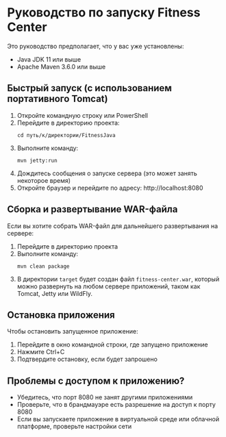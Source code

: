 # Руководство по запуску Fitness Center

Это руководство предполагает, что у вас уже установлены:
- Java JDK 11 или выше
- Apache Maven 3.6.0 или выше

## Быстрый запуск (с использованием портативного Tomcat)

1. Откройте командную строку или PowerShell
2. Перейдите в директорию проекта:
   ```
   cd путь/к/директории/FitnessJava
   ```
3. Выполните команду:
   ```
   mvn jetty:run
   ```
4. Дождитесь сообщения о запуске сервера (это может занять некоторое время)
5. Откройте браузер и перейдите по адресу: http://localhost:8080

## Сборка и развертывание WAR-файла

Если вы хотите собрать WAR-файл для дальнейшего развертывания на сервере:

1. Перейдите в директорию проекта
2. Выполните команду:
   ```
   mvn clean package
   ```
3. В директории `target` будет создан файл `fitness-center.war`, который можно развернуть на любом сервере приложений, таком как Tomcat, Jetty или WildFly.

## Остановка приложения

Чтобы остановить запущенное приложение:
1. Перейдите в окно командной строки, где запущено приложение
2. Нажмите Ctrl+C
3. Подтвердите остановку, если будет запрошено

## Проблемы с доступом к приложению?

- Убедитесь, что порт 8080 не занят другими приложениями
- Проверьте, что в брандмауэре есть разрешение на доступ к порту 8080
- Если вы запускаете приложение в виртуальной среде или облачной платформе, проверьте настройки сети 